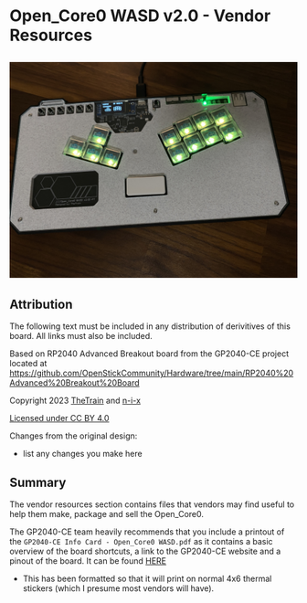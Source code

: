 # Open_Core0 WASD v2.0 - Vendor Resources
![Open_Core0 WASD](https://github.com/OpenStickCommunity/Hardware/blob/main/Open_Core0%20WASD/Images/Open_Core0%20WASD.JPG)
---

## Attribution

The following text must be included in any distribution of derivitives of this board. All links must also be included.

Based on RP2040 Advanced Breakout board from the GP2040-CE project located at https://github.com/OpenStickCommunity/Hardware/tree/main/RP2040%20Advanced%20Breakout%20Board

Copyright 2023 [TheTrain](https://github.com/TheTrainGoes) and [n-i-x](https://github.com/n-i-x)

[Licensed under CC BY 4.0](https://creativecommons.org/licenses/by/4.0/)

Changes from the original design:
  - list any changes you make here

## Summary

The vendor resources section contains files that vendors may find useful to help them make, package and sell the Open_Core0.

The GP2040-CE team heavily recommends that you include a printout of the `GP2040-CE Info Card - Open_Core0 WASD.pdf` as it contains a basic overview of the board shortcuts, a link to the GP2040-CE website and a pinout of the board.  It can be found [HERE](https://github.com/OpenStickCommunity/Hardware/blob/main/Open_Core0%20WASD/Vendor%20resources/GP2040-CE%20info%20card%20-%20Open_Core0%20WASD.pdf)

- This has been formatted so that it will print on normal 4x6 thermal stickers (which I presume most vendors will have).
